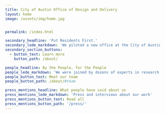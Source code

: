 ```yaml
---
title: City of Austin Office of Design and Delivery
layout: home
image: /assets/img/home.jpg


permalink: /index.html

secondary_headline: 'Put Residents First.'
secondary_lede_markdown: 'We piloted a new office at the City of Austin to design and build services for residents that can grow and adapt with their needs'
secondary_section_buttons:
  - button_text: Learn more
    button_path: /about/

people_headline: By the People, for the People
people_lede_markdown: 'We were joined by dozens of experts in research, design, development, and agile program management'
people_button_text: Meet our team
people_button_path: /about/#team

press_mentions_headline: What people have said about us
press_mentions_lede_markdown: 'Press and interviews about our work'
press_mentions_button_text: Read all
press_mentions_button_path: '/press/'
---
```

